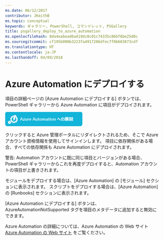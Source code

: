 ```yaml
---
ms.date: 06/12/2017
contributor: JKeithB
ms.topic: conceptual
keywords: ギャラリー, PowerShell, コマンドレット, PSGallery
title: psgallery_deploy_to_azure_automation
ms.openlocfilehash: 8da4eabead6a419dc0c01c74335c06bf8be25d0c
ms.sourcegitcommit: cf195b090b3223fa4917206dfec7f0b603873cdf
ms.translationtype: HT
ms.contentlocale: ja-JP
ms.lasthandoff: 04/09/2018
---
```

<a name="deploy-to-azure-automation"></a>Azure Automation にデプロイする
===========================

項目の詳細ページの [Azure Automation にデプロイする] ボタンでは、PowerShell ギャラリーから Azure Automation に項目がデプロイされます。

![[Azure Automation にデプロイする] ボタン](Images/DeployToAzureAutomationButton.png)

クリックすると Azure 管理ポータルにリダイレクトされるため、そこで Azure アカウント資格情報を使用してサインインします。
項目に依存関係がある場合、すべての依存関係も Azure Automation にデプロイされます。

警告: Automation アカウントに既に同じ項目とバージョンがある場合、PowerShell ギャラリーからこれを再度デプロイすると、Automation アカウントの項目が上書きされます。

モジュールをデプロイする場合は、[Azure Automation] の [モジュール] セクションに表示されます。  スクリプトをデプロイする場合は、[Azure Automation] の [Runbooks] セクションに表示されます。

[Azure Automation にデプロイする] ボタンは、AzureAutomationNotSupported タグを項目のメタデータに追加すると無効にできます。

Azure Automation の詳細については、Azure Automation の Web サイト [Azure Automation の Web サイト](http://azure.microsoft.com/services/automation/) をご覧ください。